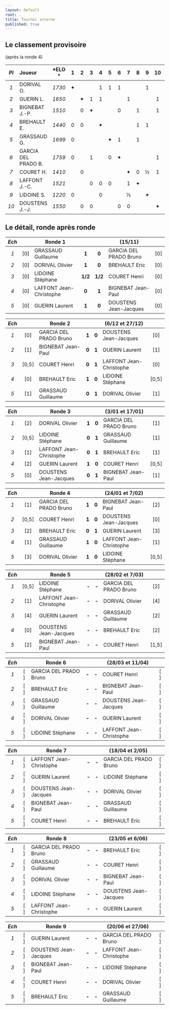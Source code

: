 ```yaml
---
layout: default
root: .
title: Tournoi interne
published: true
---
```


## Le classement provisoire
(après la ronde 4)

|*Pl*|  **Joueur** |   *ELO *          |1 |2 |3 |4 |5 |6 |7 |8 |9 |10|**Pts**|(J.)|*Cu.*|*Bu.*|*Perf.*|
|:-:|:------------------------ |:---------: |:-:|:-:|:-:|:-:|:-:|:-:|:-:|:-:|:-:|:-:|:-:|:-:|:-:|:-:|:-:|
|*1*| DORIVAL O.         | *1730* |&#10022;| | |1|1|1| | |1| |**4**|(4)|*10*|*7,5*|*2171*|
|*2*| GUERIN L.          | *1650* | |&#10022;|1|1| | |1| | |1|**4**|(4)|*10*|*5,5*|*2104*|
|*3*| BIGNEBAT J.-P.      | *1510* | |0|&#10022;| | |0| |1| |1|**2**|(4)|*6*|*7*|*1621*|
|*4*| BREHAULT E.           | *1440* |0|0| |&#10022;| | | |1|1| |**2**|(4)|*5*|*10*|*1531*|
|*5*| GRASSAUD G.      | *1699* |0| | | |&#10022;|1| |1| | |**2**|(3)|*5*|*7*|*1791*|
|*6*| GARCIA DEL PRADO B.  | *1759* |0| |1| |0|&#10022;| | | |1|**2**|(4)|*4*|*8,5*|*1599*|
|*7*| COURET H.            | *1410* | |0| | | | |&#10022;|0|&#189;|1|**1,5**|(4)|*3*|*6*|*1395*|
|*8*| LAFFONT J.-C. | *1521* | | |0|0|0| |1|&#10022;| | |**1**|(4)|*3*|*8*|*1302*|
|*9*| LIDOINE S.        | *1220* |0| | |0| | |&#189;| |&#10022;| |**0,5**|(3)|*2*|*7,5*|*1200*|
|*10*| DOUSTENS J.-J.  | *1550* | |0|0| | |0|0| | |&#10022;|**0**|(4)|*0*|*9,5*|*1000*|

## Le détail, ronde après ronde

|*Ech*|     | **Ronde 1**        |     |     |  (15/11)                  |     |
|:-:|:---:| -------------------- |:---:|:---:| ------------------------- |:---:|
|*1*| [0] | GRASSAUD Guillaume   |**1**|**0**| GARCIA DEL PRADO Bruno    | [0] |
|*2*| [0] | DORIVAL Olivier      |**1**|**0**| BREHAULT Eric             | [0] |
|*3*| [0] | LIDOINE Stéphane     |**1/2**|**1/2**| COURET Henri          | [0] |
|*4*| [0] | LAFFONT Jean-Christophe |**0**|**1**| BIGNEBAT Jean-Paul     | [0] |
|*5*| [0] | GUERIN Laurent        |**1**|**0**| DOUSTENS Jean-Jacques    | [0] |


|*Ech*|     | **Ronde 2**        |     |     |  (6/12 et 27/12)          |     |
|:-:|:---:| -------------------- |:---:|:---:| ------------------------- |:---:|
|*1*| [0] | GARCIA DEL PRADO Bruno  |**1**|**0**| DOUSTENS Jean-Jacques  | [0] |
|*2*| [1] | BIGNEBAT Jean-Paul   |**0**|**1**| GUERIN Laurent            | [1] |
|*3*| [0,5] | COURET Henri       |**0**|**1**| LAFFONT Jean-Christophe   | [0] |
|*4*| [0] | BREHAULT Eric        |**1**|**0**| LIDOINE Stéphane          |[0,5]|
|*5*| [1] | GRASSAUD Guillaume   |**0**|**1**| DORIVAL Olivier           | [1] |

|*Ech*|     | **Ronde 3**        |     |     |  (3/01 et 17/01)          |     |
|:-:|:---:| -------------------- |:---:|:---:| ------------------------- |:---:|
|*1*| [2] | DORIVAL Olivier      |**1**|**0**| GARCIA DEL PRADO Bruno    | [1] |
|*2*|[0,5]| LIDOINE Stéphane     |**0**|**1**| GRASSAUD Guillaume        | [1] |
|*3*| [1] | LAFFONT Jean-Christophe  |**0**|**1**| BREHAULT Eric         | [1] |
|*4*| [2] | GUERIN Laurent           |**1**|**0**| COURET Henri          |[0,5]|
|*5*| [0] | DOUSTENS Jean-Jacques    |**0**|**1**| BIGNEBAT Jean-Paul    | [1] |

|*Ech*|   | **Ronde 4**          |     |     |  (24/01 et 7/02)          |     |
|:-:|:---:| -------------------- |:---:|:---:| ------------------------- |:---:|
|*1*| [1] | GARCIA DEL PRADO Bruno |**1**|**0**| BIGNEBAT Jean-Paul      | [2] |
|*2*|[0,5]| COURET Henri           |**1**|**0**| DOUSTENS Jean-Jacques   | [0] |
|*3*| [2] | BREHAULT Eric          |**0**|**1**| GUERIN Laurent          | [3] |
|*4*| [1] | GRASSAUD Guillaume     |**1**|**0**| LAFFONT Jean-Christophe | [1] |
|*5*| [3] | DORIVAL Olivier        |**1**|**0**| LIDOINE Stéphane        |[0,5]|

|*Ech*|   | **Ronde 5**             |     |     |  (28/02 et 7/03)       |     |
|:-:|:---:| ----------------------- |:---:|:---:| ---------------------- |:---:|
|*1*| [0,5] | LIDOINE Stéphane        |**-**|**-**| GARCIA DEL PRADO Bruno | [2] |
|*2*| [1] | LAFFONT Jean-Christophe |**-**|**-**| DORIVAL Olivier        | [4] |
|*3*| [4] | GUERIN Laurent          |**-**|**-**| GRASSAUD Guillaume     | [2] |
|*4*| [0] | DOUSTENS Jean-Jacques   |**-**|**-**| BREHAULT Eric          | [2] |
|*5*| [2] | BIGNEBAT Jean-Paul      |**-**|**-**| COURET Henri           | [1,5] |

|*Ech*|   | **Ronde 6**          |     |     |  (28/03 et 11/04)         |     |
|:-:|:---:| -------------------- |:---:|:---:| ------------------------- |:---:|
|*1*| [ ] | GARCIA DEL PRADO Bruno    |**-**|**-**| COURET Henri         | [ ] |
|*2*| [ ] | BREHAULT Eric        |**-**|**-**| BIGNEBAT Jean-Paul        | [ ] |
|*3*| [ ] | GRASSAUD Guillaume   |**-**|**-**| DOUSTENS Jean-Jacques     | [ ] |
|*4*| [ ] | DORIVAL Olivier      |**-**|**-**| GUERIN Laurent            | [ ] |
|*5*| [ ] | LIDOINE Stéphane     |**-**|**-**| LAFFONT Jean-Christophe   | [ ] |

|*Ech*|   | **Ronde 7**          |     |     |  (18/04 et 2/05)          |     |
|:-:|:---:| -------------------- |:---:|:---:| ------------------------- |:---:|
|*1*| [ ] | LAFFONT Jean-Christophe |**-**|**-**| GARCIA DEL PRADO Bruno | [ ] |
|*2*| [ ] | GUERIN Laurent          |**-**|**-**| LIDOINE Stéphane       | [ ] |
|*3*| [ ] | DOUSTENS Jean-Jacques   |**-**|**-**| DORIVAL Olivier        | [ ] |
|*4*| [ ] | BIGNEBAT Jean-Paul      |**-**|**-**| GRASSAUD Guillaume     | [ ] |
|*5*| [ ] | COURET Henri            |**-**|**-**| BREHAULT Eric          | [ ] |

|*Ech*|     | **Ronde 8**           |     |     |  (23/05 et 6/06)       |     |
|:-:|:---:| ----------------------- |:---:|:---:| ---------------------- |:---:|
|*1*| [ ] | GARCIA DEL PRADO Bruno  |**-**|**-**| BREHAULT Eric          | [ ] |
|*2*| [ ] | GRASSAUD Guillaume      |**-**|**-**| COURET Henri           | [ ] |
|*3*| [ ] | DORIVAL Olivier         |**-**|**-**| BIGNEBAT Jean-Paul     | [ ] |
|*4*| [ ] | LIDOINE Stéphane        |**-**|**-**| DOUSTENS Jean-Jacques  | [ ] |
|*5*| [ ] | LAFFONT Jean-Christophe |**-**|**-**| GUERIN Laurent         | [ ] |

|*Ech*|   | **Ronde 9**            |     |     |  (20/06 et 27/06)       |     |
|:-:|:---:| ---------------------- |:---:|:---:| ----------------------- |:---:|
|*1*| [ ] | GUERIN Laurent         |**-**|**-**| GARCIA DEL PRADO Bruno  | [ ] |
|*2*| [ ] | DOUSTENS Jean-Jacques  |**-**|**-**| LAFFONT Jean-Christophe | [ ] |
|*3*| [ ] | BIGNEBAT Jean-Paul     |**-**|**-**| LIDOINE Stéphane        | [ ] |
|*4*| [ ] | COURET Henri           |**-**|**-**| DORIVAL Olivier         | [ ] |
|*5*| [ ] | BREHAULT Eric          |**-**|**-**| GRASSAUD Guillaume      | [ ] |